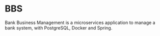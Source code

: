 # BBS
Bank Business Management is a microservices application to manage a bank system, with PostgreSQL, Docker and Spring.
